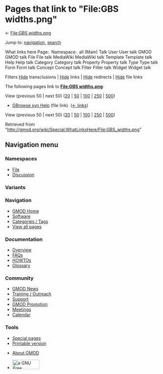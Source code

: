 <div id="mw-page-base" class="noprint">

</div>

<div id="mw-head-base" class="noprint">

</div>

<div id="content" class="mw-body" role="main">

<span id="top"></span>

<div id="mw-js-message" style="display:none;">

</div>



# <span dir="auto">Pages that link to "File:GBS widths.png"</span>

<div id="bodyContent">

<div id="contentSub">

← [File:GBS widths.png](/wiki/File:GBS_widths.png "File:GBS widths.png")

</div>

<div id="jump-to-nav" class="mw-jump">

Jump to: [navigation](#mw-navigation), [search](#p-search)

</div>

<div id="mw-content-text">

What links here Page:  Namespace:  all (Main) Talk User User talk GMOD
GMOD talk File File talk MediaWiki MediaWiki talk Template Template talk
Help Help talk Category Category talk Property Property talk Type Type
talk Form Form talk Concept Concept talk Filter Filter talk Widget
Widget talk

Filters
[Hide](/mediawiki/index.php?title=Special:WhatLinksHere/File:GBS_widths.png&hidetrans=1 "Special:WhatLinksHere/File:GBS widths.png")
transclusions \|
[Hide](/mediawiki/index.php?title=Special:WhatLinksHere/File:GBS_widths.png&hidelinks=1 "Special:WhatLinksHere/File:GBS widths.png")
links \|
[Hide](/mediawiki/index.php?title=Special:WhatLinksHere/File:GBS_widths.png&hideredirs=1 "Special:WhatLinksHere/File:GBS widths.png")
redirects \|
[Hide](/mediawiki/index.php?title=Special:WhatLinksHere/File:GBS_widths.png&hideimages=1 "Special:WhatLinksHere/File:GBS widths.png")
file links

The following pages link to **[File:GBS
widths.png](/wiki/File:GBS_widths.png "File:GBS widths.png")**:

View (previous 50 \| next 50)
([20](/mediawiki/index.php?title=Special:WhatLinksHere/File:GBS_widths.png&limit=20 "Special:WhatLinksHere/File:GBS widths.png")
\|
[50](/mediawiki/index.php?title=Special:WhatLinksHere/File:GBS_widths.png&limit=50 "Special:WhatLinksHere/File:GBS widths.png")
\|
[100](/mediawiki/index.php?title=Special:WhatLinksHere/File:GBS_widths.png&limit=100 "Special:WhatLinksHere/File:GBS widths.png")
\|
[250](/mediawiki/index.php?title=Special:WhatLinksHere/File:GBS_widths.png&limit=250 "Special:WhatLinksHere/File:GBS widths.png")
\|
[500](/mediawiki/index.php?title=Special:WhatLinksHere/File:GBS_widths.png&limit=500 "Special:WhatLinksHere/File:GBS widths.png"))

- [GBrowse syn Help](/wiki/GBrowse_syn_Help "GBrowse syn Help") (file
  link) ‎ <span class="mw-whatlinkshere-tools">([←
  links](/mediawiki/index.php?title=Special:WhatLinksHere&target=GBrowse+syn+Help "Special:WhatLinksHere"))</span>

View (previous 50 \| next 50)
([20](/mediawiki/index.php?title=Special:WhatLinksHere/File:GBS_widths.png&limit=20 "Special:WhatLinksHere/File:GBS widths.png")
\|
[50](/mediawiki/index.php?title=Special:WhatLinksHere/File:GBS_widths.png&limit=50 "Special:WhatLinksHere/File:GBS widths.png")
\|
[100](/mediawiki/index.php?title=Special:WhatLinksHere/File:GBS_widths.png&limit=100 "Special:WhatLinksHere/File:GBS widths.png")
\|
[250](/mediawiki/index.php?title=Special:WhatLinksHere/File:GBS_widths.png&limit=250 "Special:WhatLinksHere/File:GBS widths.png")
\|
[500](/mediawiki/index.php?title=Special:WhatLinksHere/File:GBS_widths.png&limit=500 "Special:WhatLinksHere/File:GBS widths.png"))

</div>

<div class="printfooter">

Retrieved from
"<http://gmod.org/wiki/Special:WhatLinksHere/File:GBS_widths.png>"

</div>

<div id="catlinks" class="catlinks catlinks-allhidden">

</div>

<div class="visualClear">

</div>

</div>

</div>

<div id="mw-navigation">

## Navigation menu

<div id="mw-head">



<div id="left-navigation">

<div id="p-namespaces" class="vectorTabs" role="navigation"
aria-labelledby="p-namespaces-label">

### Namespaces

- <span id="ca-nstab-image"><a href="/wiki/File:GBS_widths.png" accesskey="c"
  title="View the file page [c]">File</a></span>
- <span id="ca-talk"><a
  href="/mediawiki/index.php?title=File_talk:GBS_widths.png&amp;action=edit&amp;redlink=1"
  accesskey="t"
  title="Discussion about the content page [t]">Discussion</a></span>

</div>

<div id="p-variants" class="vectorMenu emptyPortlet" role="navigation"
aria-labelledby="p-variants-label">

### 

### Variants[](#)

<div class="menu">

</div>

</div>

</div>

<div id="right-navigation">





</div>



</div>

</div>

</div>

<div id="mw-panel">

<div id="p-logo" role="banner">

<a href="/wiki/Main_Page"
style="background-image: url(http://gmod.org/images/GMOD-cogs.png);"
title="Visit the main page"></a>

</div>

<div id="p-Navigation" class="portal" role="navigation"
aria-labelledby="p-Navigation-label">

### Navigation

<div class="body">

- <span id="n-GMOD-Home">[GMOD Home](/wiki/Main_Page)</span>
- <span id="n-Software">[Software](/wiki/GMOD_Components)</span>
- <span id="n-Categories-.2F-Tags">[Categories /
  Tags](/wiki/Categories)</span>
- <span id="n-View-all-pages">[View all
  pages](/wiki/Special:AllPages)</span>

</div>

</div>

<div id="p-Documentation" class="portal" role="navigation"
aria-labelledby="p-Documentation-label">

### Documentation

<div class="body">

- <span id="n-Overview">[Overview](/wiki/Overview)</span>
- <span id="n-FAQs">[FAQs](/wiki/Category:FAQ)</span>
- <span id="n-HOWTOs">[HOWTOs](/wiki/Category:HOWTO)</span>
- <span id="n-Glossary">[Glossary](/wiki/Glossary)</span>

</div>

</div>

<div id="p-Community" class="portal" role="navigation"
aria-labelledby="p-Community-label">

### Community

<div class="body">

- <span id="n-GMOD-News">[GMOD News](/wiki/GMOD_News)</span>
- <span id="n-Training-.2F-Outreach">[Training /
  Outreach](/wiki/Training_and_Outreach)</span>
- <span id="n-Support">[Support](/wiki/Support)</span>
- <span id="n-GMOD-Promotion">[GMOD
  Promotion](/wiki/GMOD_Promotion)</span>
- <span id="n-Meetings">[Meetings](/wiki/Meetings)</span>
- <span id="n-Calendar">[Calendar](/wiki/Calendar)</span>

</div>

</div>

<div id="p-tb" class="portal" role="navigation"
aria-labelledby="p-tb-label">

### Tools

<div class="body">

- <span id="t-specialpages"><a href="/wiki/Special:SpecialPages" accesskey="q"
  title="A list of all special pages [q]">Special pages</a></span>
- <span id="t-print"><a
  href="/mediawiki/index.php?title=Special:WhatLinksHere/File:GBS_widths.png&amp;printable=yes"
  rel="alternate" accesskey="p"
  title="Printable version of this page [p]">Printable version</a></span>

</div>

</div>

</div>

</div>

<div id="footer" role="contentinfo">

- <span id="footer-places-about">[About
  GMOD](/wiki/GMOD:About "GMOD:About")</span>

<!-- -->

- <span id="footer-copyrightico">[<img src="http://www.gnu.org/graphics/gfdl-logo-small.png" width="88"
  height="31" alt="a GNU Free Documentation License" />](http://www.gnu.org/licenses/fdl-1.3.html)</span>




</div>
